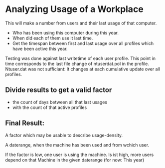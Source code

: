# Analyzing Usage of a Workplace
This will make a number from users and their last usage of that computer.

- Who has been using this computer during this year. 
- When did each of them use it last time. 
- Get the timespan between first and last usage over all profiles which have been active this year.

Testing was done against last writetime of each user profile. This point in time corresponds to the last file change of ntuserdat.pol in the profile.
Ntuser.dat was not sufficiant: It changes at each cumulative update over all profiles.

## Divide results to get a valid factor
- the count of days between all that last usages
- with the count of that active profiles

## Final Result:

A factor which may be usable to describe usage-density.

A daterange, when the machine has been used and from wchich user.

If the factor is low, one user is using the machine. 
Is ist high, more users depend on that Machine in the given daterange (for now: This year)